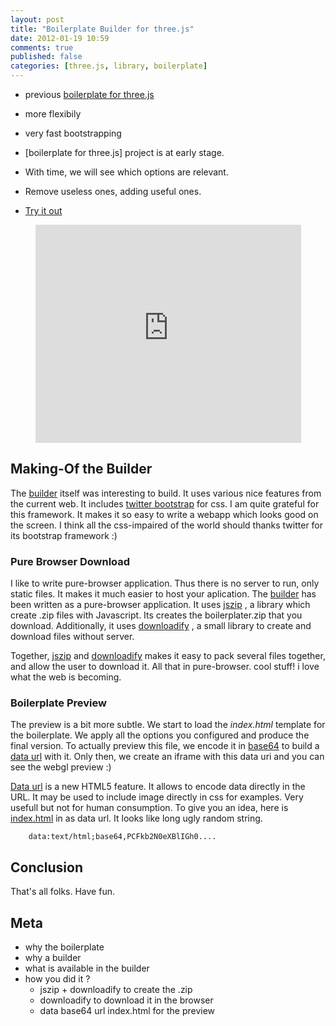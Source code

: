 ```yaml
---
layout: post
title: "Boilerplate Builder for three.js"
date: 2012-01-19 10:59
comments: true
published: false
categories: [three.js, library, boilerplate]
---
```


* previous [boilerplate for three.js](/blog/2011/12/20/boilerplate-for-three-js/)
* more flexibily
* very fast bootstrapping

* [boilerplate for three.js] project is at early stage.
* With time, we will see which options are relevant.
* Remove useless ones, adding useful ones.

* [Try it out](http://jeromeetienne.github.com/threejsboilerplatebuilder/)

<center>
	<iframe width="425" height="349" src="http://www.youtube.com/embed/c2KLj8sie9Q?hl=en&fs=1" frameborder="0" allowfullscreen></iframe>
</center>


## Making-Of the Builder

The
[builder](http://jeromeetienne.github.com/threejsboilerplatebuilder/)
itself was interesting to build.
It uses various nice features from the current web.
It includes
[twitter bootstrap](http://twitter.github.com/bootstrap/) for css.
I am quite grateful for this framework.
It makes it so easy to write a webapp which looks good on the screen.
I think all the css-impaired of the world should thanks twitter for its bootstrap framework :)

### Pure Browser Download

I like to write pure-browser application.
Thus there is no server to run, only static files.
It makes it much easier to host your aplication.
The
[builder](http://jeromeetienne.github.com/threejsboilerplatebuilder/)
has been written as a pure-browser application.
It uses
[jszip](http://jszip.stuartk.co.uk/)
, a library which create .zip files with Javascript.
Its creates the boilerplater.zip that you download.
Additionally, it uses
[downloadify](https://github.com/dcneiner/Downloadify)
, a small library to create and download files without server.

Together,
[jszip](http://jszip.stuartk.co.uk/)
and 
[downloadify](https://github.com/dcneiner/Downloadify)
makes it easy to pack several files together,
and allow the user to download it.
All that in pure-browser. cool stuff!
i love what the web is becoming.

### Boilerplate Preview

The preview is a bit more subtle.
We start to load the *index.html* template for the boilerplate.
We apply all the options you configured and produce the final version.
To actually preview this file, we encode it in
[base64](http://en.wikipedia.org/wiki/Base64)
to build a
[data url](http://en.wikipedia.org/wiki/Data_URI_scheme)
with it.
Only then, we create an iframe with this data uri
and you can see the webgl preview :)

[Data url](http://en.wikipedia.org/wiki/Data_URI_scheme)
is a new HTML5 feature.
It allows to encode data directly in the URL.
It may be used to include image directly in css for examples.
Very usefull but not for human consumption.
To give you an idea, here is [index.html](http://pastebin.com/yF3XDSFW) in as data url.
It looks like long ugly random string.

```
    data:text/html;base64,PCFkb2N0eXBlIGh0....
```

## Conclusion

That's all folks.
Have fun.


## Meta
* why the boilerplate
* why a builder
* what is available in the builder
* how you did it ?
  * jszip + downloadify to create the .zip
  * downloadify to download it in the browser
  * data base64 url index.html for the preview


